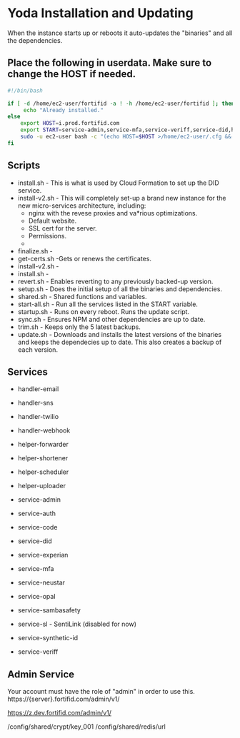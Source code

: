 # Yoda Installation and Updating

When the instance starts up or reboots it auto-updates the "binaries" and all the dependencies.

## Place the following in userdata. Make sure to change the HOST if needed.

```bash 
#!/bin/bash

if [ -d /home/ec2-user/fortifid -a ! -h /home/ec2-user/fortifid ]; then
     echo "Already installed."
else 
    export HOST=i.prod.fortifid.com
    export START=service-admin,service-mfa,service-veriff,service-did,helper-shortener,helper-uploader,helper-scheduler,handler-twilio,handler-email
    sudo -u ec2-user bash -c "(echo HOST=$HOST >/home/ec2-user/.cfg && echo START=$START >>/home/ec2-user/.cfg && curl https://i.dev.fortifid.com/data/od7kTXfGxDax/install-v2.sh | sh) >/home/ec2-user/install.txt 2>&1" 
fi
```

## Scripts
* install.sh - This is what is used by Cloud Formation to set up the DID service.
* install-v2.sh - This will completely set-up a brand new instance for the new micro-services architecture, including:
  * nginx with the revese proxies and va*rious optimizations.
  * Default website.
  * SSL cert for the server.
  * Permissions.
  * 
* finalize.sh - 
* get-certs.sh -Gets or renews the certificates.
* install-v2.sh - 
* install.sh - 
* revert.sh - Enables reverting to any previously backed-up version.
* setup.sh - Does the initial setup of all the binaries and dependencies.
* shared.sh - Shared functions and variables.
* start-all.sh - Run all the services listed in the START variable.
* startup.sh - Runs on every reboot. Runs the update script.
* sync.sh - Ensures NPM and other dependencies are up to date. 
* trim.sh - Keeps only the 5 latest backups.
* update.sh - Downloads and installs the latest versions of the binaries and keeps the dependecies up to date. This also creates a backup of each version.

## Services

* handler-email
* handler-sns
* handler-twilio
* handler-webhook

* helper-forwarder
* helper-shortener
* helper-scheduler
* helper-uploader

* service-admin
* service-auth
* service-code
* service-did
* service-experian
* service-mfa
* service-neustar
* service-opal
* service-sambasafety
* service-sl - SentiLink (disabled for now)
* service-synthetic-id
* service-veriff
 
## Admin Service

Your account must have the role of "admin" in order to use this.
https://{server}.fortifid.com/admin/v1/

https://z.dev.fortifid.com/admin/v1/


/config/shared/crypt/key_001
/config/shared/redis/url
